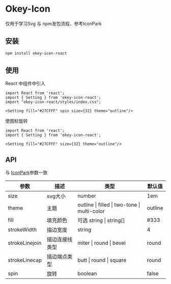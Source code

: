 # Okey-Icon

仅用于学习Svg 与 npm发包流程、参考IconPark

## 安装

```bash
npm install okey-icon-react

```


## 使用

React 中组件中引入

```tsx
import React from 'react';
import { Setting } from 'okey-icon-react';
import "okey-icon-react/styles/index.css";

<Setting fill="#27CFFF" spin size={32} theme="outline"/>
```

使图标旋转
```tsx
import React from 'react';
import { Setting } from 'okey-icon-react';
  
<Setting fill="#27CFFF" size={32} theme="outline"/>
```

## API


  与 [IconPark](https://iconpark.oceanengine.com/)参数一致

|   参数   |   描述   |   类型   |   默认值   |
| ---- | ---- | ---- | ---- |
| size | svg大小 |   number   |   1em   |
|   theme   |   主题   |   outline \| filled \| two-tone \| multi-color   |   outline   |
|   fill   |   填充颜色   |   可选 string \| string[]   |   #333   |
|   strokeWidth   |   描边宽度   |   string   |   4   |
|   strokeLinejoin   |   描边连接线类型   |   miter \| round \| bevel   |   round   |
|   strokeLinecap   |   描边端点类型   |   butt \| round \| square   |   round   |
|   spin   |   旋转   |   boolean   |   false   |
